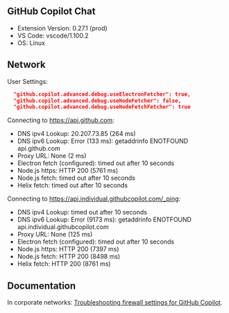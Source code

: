 ## GitHub Copilot Chat

- Extension Version: 0.27.1 (prod)
- VS Code: vscode/1.100.2
- OS: Linux

## Network

User Settings:
```json
  "github.copilot.advanced.debug.useElectronFetcher": true,
  "github.copilot.advanced.debug.useNodeFetcher": false,
  "github.copilot.advanced.debug.useNodeFetchFetcher": true
```

Connecting to https://api.github.com:
- DNS ipv4 Lookup: 20.207.73.85 (264 ms)
- DNS ipv6 Lookup: Error (133 ms): getaddrinfo ENOTFOUND api.github.com
- Proxy URL: None (2 ms)
- Electron fetch (configured): timed out after 10 seconds
- Node.js https: HTTP 200 (5761 ms)
- Node.js fetch: timed out after 10 seconds
- Helix fetch: timed out after 10 seconds

Connecting to https://api.individual.githubcopilot.com/_ping:
- DNS ipv4 Lookup: timed out after 10 seconds
- DNS ipv6 Lookup: Error (9173 ms): getaddrinfo ENOTFOUND api.individual.githubcopilot.com
- Proxy URL: None (125 ms)
- Electron fetch (configured): timed out after 10 seconds
- Node.js https: HTTP 200 (7397 ms)
- Node.js fetch: HTTP 200 (8498 ms)
- Helix fetch: HTTP 200 (8761 ms)

## Documentation

In corporate networks: [Troubleshooting firewall settings for GitHub Copilot](https://docs.github.com/en/copilot/troubleshooting-github-copilot/troubleshooting-firewall-settings-for-github-copilot).

